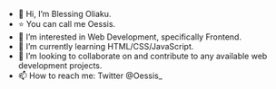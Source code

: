 - 👋 Hi, I’m Blessing Oliaku.
- ⭐️ You can call me Oessis. 
- 👀 I’m interested in Web Development, specifically Frontend. 
- 🌱 I’m currently learning HTML/CSS/JavaScript. 
- 💞️ I’m looking to collaborate on and contribute to any available web development projects.  
- 📫 How to reach me: Twitter @Oessis_

<!---
Oddlybel/Oddlybel is a ✨ special ✨ repository because its `README.md` (this file) appears on your GitHub profile.
You can click the Preview link to take a look at your changes.
--->
